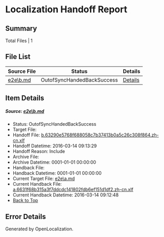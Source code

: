 # <a name='report-top'></a> Localization Handoff Report

## Summary
 Total Files | 1

## File List
 Source File | Status | Details 
 ----------- | ------ | ------- 
 [e2e\b.md](https://github.com/OpenLocalizationTest/oltest/blob/1966da810bce1a03459eb58c36ee5fd0515bf938/e2e/b.md) | OutofSyncHandedBackSuccess | [Details](#ed6b52ad9688ccb0c7829bdba7ec5b5a398eb0682)

## Item Details
##### <a name='ed6b52ad9688ccb0c7829bdba7ec5b5a398eb0682'></a> Source: [e2e\b.md](https://github.com/OpenLocalizationTest/oltest/blob/1966da810bce1a03459eb58c36ee5fd0515bf938/e2e/b.md)
* Status: OutofSyncHandedBackSuccess
* Target File: 
* Handoff File: [b.63290e5768f688058c7b37413b0a5c26c308f864.zh-cn.xlf](https://github.com/OpenLocalizationTestOrg/olhandoff/blob/aa9e20d3ddedbafd76f48b9b79c41c16f03bd496/ol-handoff/OpenLocalizationTestOrg/oltest.zh-cn/yuwzho/ht/b.63290e5768f688058c7b37413b0a5c26c308f864.zh-cn.xlf)
* Handoff Datetime: 2016-03-14 09:13:29
* Handoff Reason: Include
* Archive File: 
* Archive Datetime: 0001-01-01 00:00:00
* Handback File: 
* Handback Datetime: 0001-01-01 00:00:00
* Current Target File: [e2e\a.md](https://github.com/OpenLocalizationTestOrg/oltest.zh-cn/blob/f0c691bbdc4d1e0ce98bb74c5daf81e7b05bb446/e2e/a.md)
* Current Handback File: [a.6631f68b315a3f7ddcdc141802fdb6ef151d1df2.zh-cn.xlf](https://github.com/OpenLocalizationTestOrg/olhandback/blob/dd466d447b58bbc9093cef2a32fa211190399f3c/ol-handback/OpenLocalizationTestOrg/oltest.zh-cn/yuwzho/ht/a.6631f68b315a3f7ddcdc141802fdb6ef151d1df2.zh-cn.xlf)
* Current Handback Datetime: 2016-03-14 09:12:48
* [Back to Top](#report-top)


## Error Details

Generated by OpenLocalization.
